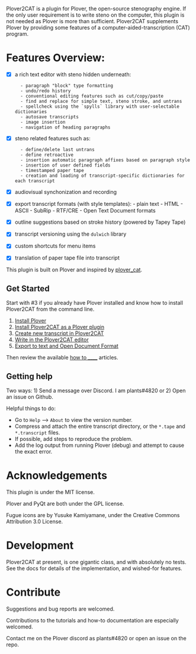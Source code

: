 Plover2CAT is a plugin for Plover, the open-source stenography engine. If the only user requirement is to write steno on the computer, this plugin is not needed as Plover is more than sufficient. Plover2CAT supplements Plover by providing some features of a computer-aided-transcription (CAT) program.

# Features Overview:

- [x] a rich text editor with steno hidden underneath:

        - paragraph "block" type formatting
        - undo/redo history
        - conventional editing features such as cut/copy/paste
        - find and replace for simple text, steno stroke, and untrans
        - spellcheck using the `spylls` library with user-selectable dictionaries
        - autosave transcripts
        - image insertion
        - navigation of heading paragraphs

- [x] steno related features such as:

        - define/delete last untrans
        - define retroactive
        - insertion automatic paragraph affixes based on paragraph style
        - insertion of user defined fields
        - timestamped paper tape
        - creation and loading of transcript-specific dictionaries for each transcript

- [x] audiovisual synchonization and recording

- [x] export transcript formats (with style templates):
        - plain text
        - HTML
        - ASCII
        - SubRip
        - RTF/CRE 
        - Open Text Document formats 

- [x] outline suggestions based on stroke history (powered by Tapey Tape)

- [x] transcript versioning using the `dulwich` library

- [x] custom shortcuts for menu items

- [x] translation of paper tape file into transcript

This plugin is built on Plover and inspired by [plover_cat](https://github.com/LukeSilva/plover_cat). 


## Get Started

Start with #3 if you already have Plover installed and know how to install Plover2CAT from the command line.

1. [Install Plover](docs/tutorials/install-plover.md)
2. [Install Plover2CAT as a Plover plugin](docs/tutorials/install-plover2cat.md)
3. [Create new transcript in Plover2CAT](docs/tutorials/create-transcript.md)
4. [Write in the Plover2CAT editor](docs/tutorials/writing-editor.md)
5. [Export to text and Open Document Format](docs/tutorials/export-file.md)

Then review the available [how to ____](docs/README.md) articles.

## Getting help

Two ways: 1) Send a message over Discord. I am plants#4820 or 2) Open an issue on Github.

Helpful things to do: 
- Go to `Help` --> `About` to view the version number.
- Compress and attach the entire transcript directory, or the `*.tape` and `*.transcript` files. 
- If possible, add steps to reproduce the problem. 
- Add the log output from running Plover (debug) and attempt to cause the exact error.


# Acknowledgements

This plugin is under the MIT license.

Plover and PyQt are both under the GPL license. 

Fugue icons are by Yusuke Kamiyamane, under the Creative Commons Attribution 3.0 License.

# Development

Plover2CAT at present, is one gigantic class, and with absolutely no tests. See the docs for details of the implementation, and wished-for features.

# Contribute

Suggestions and bug reports are welcomed.

Contributions to the tutorials and how-to documentation are especially welcomed.

Contact me on the Plover discord as plants#4820  or open an issue on the repo. 




